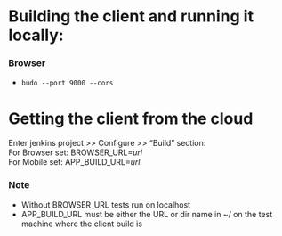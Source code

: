 # Building the client and running it locally:

### Browser

* `budo --port 9000 --cors`  

# Getting the client from the cloud

Enter jenkins project >> Configure >> “Build” section:  
For Browser set: BROWSER_URL=*url*  
For Mobile set: APP_BUILD_URL=*url*  
  
### Note  
* Without BROWSER_URL tests run on localhost  
* APP_BUILD_URL must be either the URL or dir name in ~/ on the test machine where the client build is  
